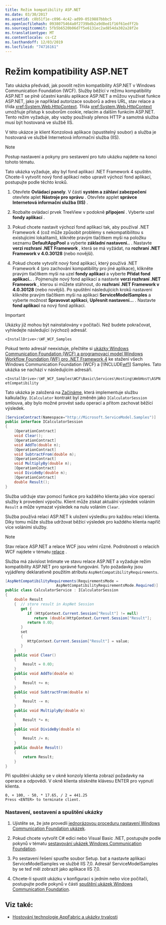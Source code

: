 ```yaml
---
title: Režim kompatibility ASP.NET
ms.date: 03/30/2017
ms.assetid: c8b51f1e-c096-4c42-ad99-0519887bbbc5
ms.openlocfilehash: 0938075464a0f2739bdb2a9d8ed1f16f61edff2b
ms.sourcegitcommit: 5fb5b6520b06d7f5e6131ec2ad854da302a28f2e
ms.translationtype: MT
ms.contentlocale: cs-CZ
ms.lasthandoff: 12/03/2019
ms.locfileid: "74716161"
---
```

# <a name="aspnet-compatibility"></a>Režim kompatibility ASP.NET

Tato ukázka předvádí, jak povolit režim kompatibility ASP.NET v Windows Communication Foundation (WCF). Služby běžící v režimu kompatibility ASP.NET se plně účastní kanálu aplikace ASP.NET a můžou využívat funkce ASP.NET, jako je například autorizace souborů a adres URL, stav relace a třída <xref:System.Web.HttpContext>. Třída <xref:System.Web.HttpContext> umožňuje přístup k souborům cookie, relacím a dalším funkcím ASP.NET. Tento režim vyžaduje, aby vazby používaly přenos HTTP a samotná služba musí být hostovaná ve službě IIS.

V této ukázce je klient Konzolová aplikace (spustitelný soubor) a služba je hostovaná ve službě Internetová informační služba (IIS).

> [!NOTE]
> Postup nastavení a pokyny pro sestavení pro tuto ukázku najdete na konci tohoto tématu.

Tato ukázka vyžaduje, aby byl fond aplikací .NET Framework 4 spuštěn. Chcete-li vytvořit nový fond aplikací nebo upravit výchozí fond aplikací, postupujte podle těchto kroků.

1. Otevřete **Ovládací panely**.  V části **systém a záhlaví zabezpečení** otevřete aplet **Nástroje pro správu** . Otevřete applet **správce Internetová informační služba (IIS)** .

2. Rozbalte ovládací prvek TreeView v podokně **připojení** . Vyberte uzel **fondy aplikací** .

3. Pokud chcete nastavit výchozí fond aplikací tak, aby používal .NET Framework 4 (což může způsobit problémy s nekompatibilitou s existujícími lokalitami), klikněte pravým tlačítkem myši na položku seznamu **DefaultAppPool** a vyberte **základní nastavení..** . Nastavte **verzi rozhraní .NET Framework** , která se má vyžádat, na **rozhraní .NET Framework v 4.0.30128** (nebo novější).

4. Pokud chcete vytvořit nový fond aplikací, který používá .NET Framework 4 (pro zachování kompatibility pro jiné aplikace), klikněte pravým tlačítkem myši na uzel **fondy aplikací** a vyberte **Přidat fond aplikací..** . Pojmenujte nový fond aplikací a nastavte **verzi rozhraní .NET Framework** , kterou si můžete stáhnout, do **rozhraní .NET Framework v 4.0.30128** (nebo novější). Po spuštění následujících kroků nastavení klikněte pravým tlačítkem myši na aplikaci **ServiceModelSamples** a vyberte možnost **Spravovat aplikaci**, **Upřesnit nastavení...** . Nastavte **fond aplikací** na nový fond aplikací.

> [!IMPORTANT]
> Ukázky již mohou být nainstalovány v počítači. Než budete pokračovat, vyhledejte následující (výchozí) adresář.
>
> `<InstallDrive>:\WF_WCF_Samples`
>
> Pokud tento adresář neexistuje, přečtěte si [ukázky Windows Communication Foundation (WCF) a programovací model Windows Workflow Foundation (WF) pro .NET Framework 4](https://www.microsoft.com/download/details.aspx?id=21459) ke stažení všech Windows Communication Foundation (WCF) a [!INCLUDE[wf1](../../../../includes/wf1-md.md)] Samples. Tato ukázka se nachází v následujícím adresáři.
>
> `<InstallDrive>:\WF_WCF_Samples\WCF\Basic\Services\Hosting\WebHost\ASPNetCompatibility`

Tato ukázka je založená na [Začínáme](../../../../docs/framework/wcf/samples/getting-started-sample.md), která implementuje službu kalkulačky. `ICalculator` kontrakt byl změněn jako `ICalculatorSession` smlouva, aby bylo možné provést sadu operací a přitom zachovat běžící výsledek.

```csharp
[ServiceContract(Namespace="http://Microsoft.ServiceModel.Samples")]
public interface ICalculatorSession
{
    [OperationContract]
    void Clear();
    [OperationContract]
    void AddTo(double n);
    [OperationContract]
    void SubtractFrom(double n);
    [OperationContract]
    void MultiplyBy(double n);
    [OperationContract]
    void DivideBy(double n);
    [OperationContract]
    double Result();
}
```

Služba udržuje stav pomocí funkce pro každého klienta jako více operací služby k provedení výpočtu. Klient může získat aktuální výsledek voláním `Result` a může vymazat výsledek na nulu voláním `Clear`.

Služba používá relaci ASP.NET k uložení výsledku pro každou relaci klienta. Díky tomu může služba udržovat běžící výsledek pro každého klienta napříč více voláními služby.

> [!NOTE]
> Stav relace ASP.NET a relace WCF jsou velmi různé. Podrobnosti o relacích WCF najdete v tématu [relace](../../../../docs/framework/wcf/samples/session.md) .

Služba má závislost Intimate ve stavu relace ASP.NET a vyžaduje režim kompatibility ASP.NET pro správné fungování. Tyto požadavky jsou vyjádřeny deklarativně použitím atributu `AspNetCompatibilityRequirements`.

```csharp
[AspNetCompatibilityRequirements(RequirementsMode =
                       AspNetCompatibilityRequirementsMode.Required)]
public class CalculatorService : ICalculatorSession
{
    double Result
    {  // store result in AspNet Session
       get {
          if (HttpContext.Current.Session["Result"] != null)
             return (double)HttpContext.Current.Session["Result"];
          return 0.0D;
       }
       set
       {
          HttpContext.Current.Session["Result"] = value;
       }
    }
    public void Clear()
    {
        Result = 0.0D;
    }
    public void AddTo(double n)
    {
        Result += n;
    }
    public void SubtractFrom(double n)
    {
        Result -= n;
    }
    public void MultiplyBy(double n)
    {
        Result *= n;
    }
    public void DivideBy(double n)
    {
        Result /= n;
    }
    public double Result()
    {
        return Result;
    }
}
```

Při spuštění ukázky se v okně konzoly klienta zobrazí požadavky na operace a odpovědi. V okně klienta stiskněte klávesu ENTER pro vypnutí klienta.

```console
0, + 100, - 50, * 17.65, / 2 = 441.25
Press <ENTER> to terminate client.
```

### <a name="to-set-up-build-and-run-the-sample"></a>Nastavení, sestavení a spuštění ukázky

1. Ujistěte se, že jste provedli [jednorázovou proceduru nastavení Windows Communication Foundation ukázek](../../../../docs/framework/wcf/samples/one-time-setup-procedure-for-the-wcf-samples.md).

2. Pokud chcete vytvořit C# edici nebo Visual Basic .NET, postupujte podle pokynů v tématu [sestavování ukázek Windows Communication Foundation](../../../../docs/framework/wcf/samples/building-the-samples.md).

3. Po sestavení řešení spusťte soubor Setup. bat a nastavte aplikaci ServiceModelSamples ve službě IIS 7,0. Adresář ServiceModelSamples by se teď měl zobrazit jako aplikace IIS 7,0.

4. Chcete-li spustit ukázku v konfiguraci s jedním nebo více počítači, postupujte podle pokynů v části [spuštění ukázek Windows Communication Foundation](../../../../docs/framework/wcf/samples/running-the-samples.md).

## <a name="see-also"></a>Viz také:

- [Hostování technologie AppFabric a ukázky trvalosti](https://go.microsoft.com/fwlink/?LinkId=193961)
